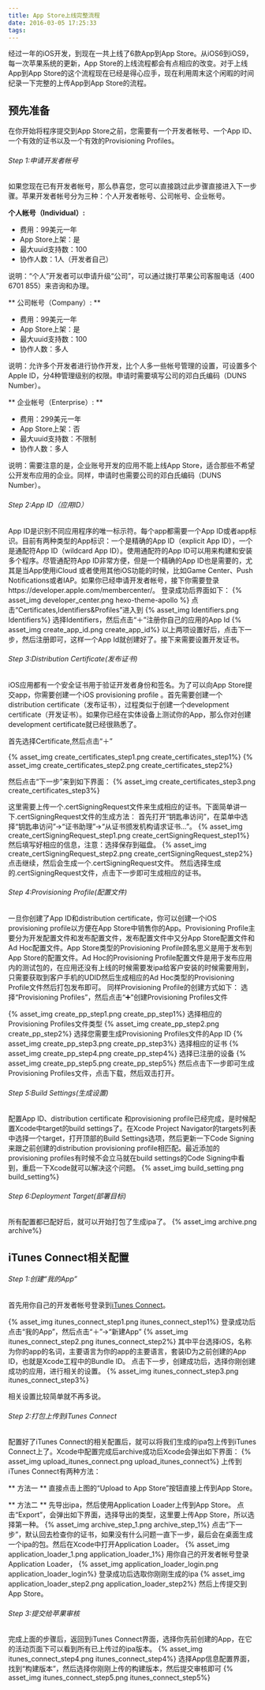 ```yaml
---
title: App Store上线完整流程
date: 2016-03-05 17:25:33
tags:
---
```


经过一年的iOS开发，到现在一共上线了6款App到App Store。从iOS6到iOS9，每一次苹果系统的更新，App Store的上线流程都会有点相应的改变。对于上线App到App Store的这个流程现在已经是得心应手，现在利用周末这个闲暇的时间纪录一下完整的上传App到App Store的流程。

## 预先准备

在你开始将程序提交到App Store之前，您需要有一个开发者帐号、一个App ID、一个有效的证书以及一个有效的Provisioning Profiles。

<!-- more -->

###### Step 1:申请开发者帐号

如果您现在已有开发者帐号，那么恭喜您，您可以直接跳过此步骤直接进入下一步骤。苹果开发者帐号分为三种：个人开发者帐号、公司帐号、企业帐号。

**个人帐号（Individual）:**
* 费用：99美元一年
* App Store上架：是
* 最大uuid支持数：100
* 协作人数：1人（开发者自己）

说明：“个人”开发者可以申请升级“公司”，可以通过拨打苹果公司客服电话（400 6701 855）来咨询和办理。

** 公司帐号（Company）: **
* 费用：99美元一年
* App Store上架：是
* 最大uuid支持数：100
* 协作人数：多人

说明：允许多个开发者进行协作开发，比个人多一些帐号管理的设置，可设置多个Apple ID，分4种管理级别的权限。申请时需要填写公司的邓白氏编码（DUNS Number）。

** 企业帐号（Enterprise）: **
* 费用：299美元一年
* App Store上架：否
* 最大uuid支持数：不限制
* 协作人数：多人

说明：需要注意的是，企业账号开发的应用不能上线App Store，适合那些不希望公开发布应用的企业。同样，申请时也需要公司的邓白氏编码（DUNS Number）。

###### Step 2:App ID（应用ID）
App ID是识别不同应用程序的唯一标示符。每个app都需要一个App ID或者app标识。目前有两种类型的App标识：一个是精确的App ID（explicit App ID），一个是通配符App ID（wildcard App ID）。使用通配符的App ID可以用来构建和安装多个程序。尽管通配符App ID非常方便，但是一个精确的App ID也是需要的，尤其是当App使用iCloud 或者使用其他iOS功能的时候，比如Game Center、Push Notifications或者IAP。如果你已经申请开发者帐号，接下你需要登录https://developer.apple.com/membercenter/。
登录成功后界面如下：
{% asset_img developer_center.png hexo-theme-apollo %}
点击“Certificates,Identifiers&Profiles”进入到
{% asset_img Identifiers.png Identifiers%}
选择Identifiers，然后点击“＋”注册你自己的应用的App Id
{% asset_img create_app_id.png create_app_id%}
以上两项设置好后，点击下一步，然后注册即可，这样一个App Id就创建好了。接下来需要设置开发证书。

###### Step 3:Distribution Certificate(发布证书)
iOS应用都有一个安全证书用于验证开发者身份和签名。为了可以向App Store提交app，你需要创建一个iOS provisioning profile 。首先需要创建一个distribution certificate（发布证书），过程类似于创建一个development certificate（开发证书）。如果你已经在实体设备上测试你的App，那么你对创建development certificate就已经很熟悉了。

首先选择Certificate,然后点击“＋”

{% asset_img create_certificates_step1.png create_certificates_step1%}
{% asset_img create_certificates_step2.png create_certificates_step2%}

然后点击“下一步”来到如下界面：
{% asset_img create_certificates_step3.png create_certificates_step3%}

这里需要上传一个.certSigningRequest文件来生成相应的证书。下面简单讲一下.certSigningRequest文件的生成方法：
首先打开“钥匙串访问”，在菜单中选择“钥匙串访问”->“证书助理”->“从证书颁发机构请求证书...”。
{% asset_img create_certSigningRequest_step1.png create_certSigningRequest_step1%}
然后填写好相应的信息，注意：选择保存到磁盘。
{% asset_img create_certSigningRequest_step2.png create_certSigningRequest_step2%}
点击继续，然后会生成一个.certSigningRequest文件。
然后选择生成的.certSigningRequest文件，点击下一步即可生成相应的证书。

###### Step 4:Provisioning Profile(配置文件)
一旦你创建了App ID和distribution certificate，你可以创建一个iOS provisioning profile以方便在App Store中销售你的App。Provisioning Profile主要分为开发配置文件和发布配置文件，发布配置文件中又分App Store配置文件和Ad Hoc配置文件。App Store类型的Provisioning Profile顾名思义是用于发布到App Store的配置文件。Ad Hoc的Provisioning Profile配置文件是用于发布应用内的测试包的，在应用还没有上线的时候需要发ipa给客户安装的时候需要用到，只需要获取到客户手机的UDID然后生成相应的Ad Hoc类型的Provisioning Profile文件然后打包发布即可。
同样Provisioning Profile的创建方式如下：
选择“Provisioning Profiles”，然后点击“➕”创建Provisioning Profiles文件

{% asset_img create_pp_step1.png create_pp_step1%}
选择相应的Provisioning Profiles文件类型
{% asset_img create_pp_step2.png create_pp_step2%}
选择您需要生成Provisioning Profiles文件的App ID
{% asset_img create_pp_step3.png create_pp_step3%}
选择相应的证书
{% asset_img create_pp_step4.png create_pp_step4%}
选择已注册的设备
{% asset_img create_pp_step5.png create_pp_step5%}
然后点击下一步即可生成Provisioning Profiles文件，点击下载，然后双击打开。

###### Step 5:Build Settings(生成设置)
配置App ID、distribution certificate 和provisioning profile已经完成，是时候配置Xcode中target的build settings了。在Xcode Project  Navigator的targets列表中选择一个target，打开顶部的Build Settings选项，然后更新一下Code Signing来跟之前创建的distribution provisioning profile相匹配。最近添加的provisioning profiles有时候不会立马就在build settings的Code Signing中看到，重启一下Xcode就可以解决这个问题。
{% asset_img build_setting.png build_setting%}

###### Step 6:Deployment Target(部署目标)
所有配置都已配好后，就可以开始打包了生成ipa了。
{% asset_img archive.png archive%}

## iTunes Connect相关配置

###### Step 1:创建“我的App”

首先用你自己的开发者帐号登录到[iTunes Connect](https://itunesconnect.apple.com/)。

{% asset_img itunes_connect_step1.png itunes_connect_step1%}
登录成功后点击“我的App”，然后点击“＋”->“新建App”
{% asset_img itunes_connect_step2.png itunes_connect_step2%}
其中平台选择iOS，名称为你的app的名词，主要语言为你的app的主要语言，套装ID为之前创建的App ID，也就是Xcode工程中的Bundle ID。
点击下一步，创建成功后，选择你刚创建成功的应用，进行相关的设置。
{% asset_img itunes_connect_step3.png itunes_connect_step3%}

相关设置比较简单就不再多说。

###### Step 2:打包上传到iTunes Connect

配置好了iTunes Connect的相关配置后，就可以将我们生成的ipa包上传到iTunes Connect上了。Xcode中配置完成后archive成功后Xcode会弹出如下界面：
{% asset_img upload_itunes_connect.png upload_itunes_connect%}
 上传到iTunes Connect有两种方法：

** 方法一 **
直接点击上图的“Upload to App Store”按钮直接上传到App Store。

** 方法二 **
先导出ipa，然后使用Application Loader上传到App Store。
点击“Export”，会弹出如下界面，选择导出的类型，这里要上传App Store，所以选择第一种。
{% asset_img archive_step_1.png archive_step_1%}
点击“下一步”，默认回去检查你的证书，如果没有什么问题一直下一步，最后会在桌面生成一个ipa的包。然后在Xcode中打开Application Loader。
{% asset_img application_loader_1.png application_loader_1%}
用你自己的开发者帐号登录Application Loader，
{% asset_img application_loader_login.png application_loader_login%}
登录成功后选取你刚刚生成的ipa
{% asset_img application_loader_step2.png application_loader_step2%}
然后上传提交到App Store。

###### Step 3:提交给苹果审核
完成上面的步骤后，返回到iTunes Connect界面，选择你先前创建的App，在它的活动页面下可以看到所有已上传过的ipa版本。
{% asset_img itunes_connect_step4.png itunes_connect_step4%}
选择App信息配置界面，找到“构建版本”，然后选择你刚刚上传的构建版本，然后提交审核即可
{% asset_img itunes_connect_step5.png itunes_connect_step5%}